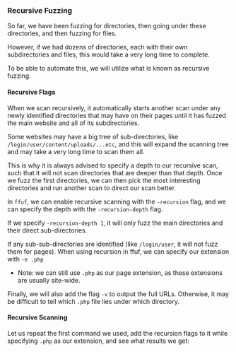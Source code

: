 ### Recursive Fuzzing

So far, we have been fuzzing for directories, then going under these directories, and then fuzzing for files. 

However, if we had dozens of directories, each with their own subdirectories and files, this would take a very long time to complete. 

To be able to automate this, we will utilize what is known as recursive fuzzing.

#### Recursive Flags
When we scan recursively, it automatically starts another scan under any newly identified directories that may have on their pages until it has fuzzed the main website and all of its subdirectories.

Some websites may have a big tree of sub-directories, like ```/login/user/content/uploads/...etc```, and this will expand the scanning tree and may take a very long time to scan them all. 

This is why it is always advised to specify a depth to our recursive scan, such that it will not scan directories that are deeper than that depth. Once we fuzz the first directories, we can then pick the most interesting directories and run another scan to direct our scan better.

In ```ffuf```, we can enable recursive scanning with the ```-recursion``` flag, and we can specify the depth with the ```-recursion-depth``` flag. 

If we specify ```-recursion-depth 1```, it will only fuzz the main directories and their direct sub-directories. 

If any sub-sub-directories are identified (like ```/login/user```, it will not fuzz them for pages). When using recursion in ffuf, we can specify our extension with ```-e .php```

* Note: we can still use ```.php``` as our page extension, as these extensions are usually site-wide.

Finally, we will also add the flag ```-v``` to output the full URLs. Otherwise, it may be difficult to tell which ```.php``` file lies under which directory.

#### Recursive Scanning

Let us repeat the first command we used, add the recursion flags to it while specifying ```.php``` as our extension, and see what results we get:

